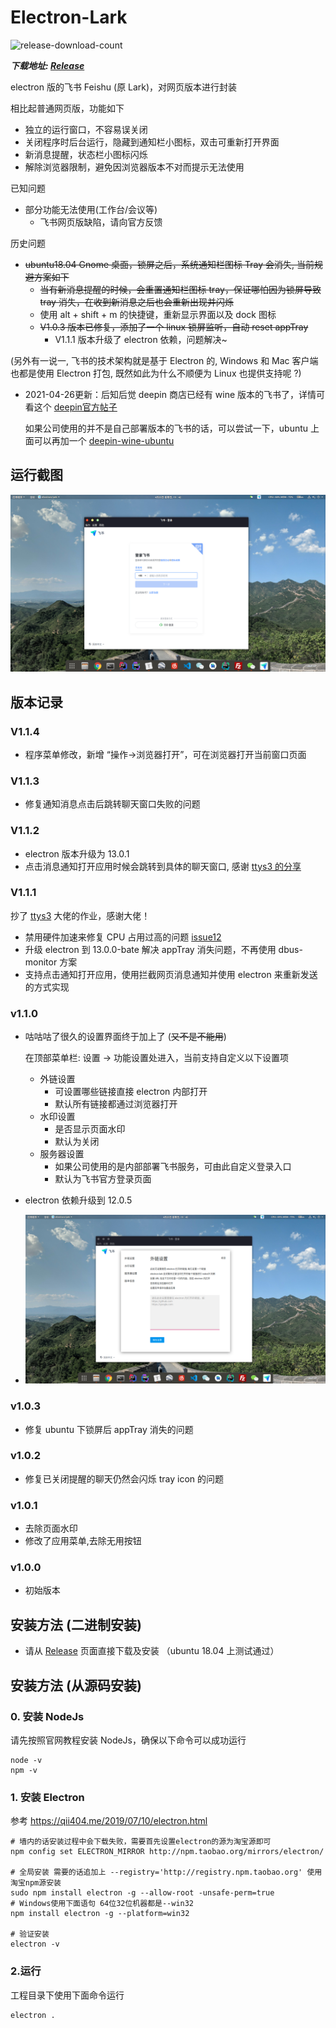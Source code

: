# Electron-Lark

 ![release-download-count](https://img.shields.io/github/downloads/Ericwyn/electron-lark/total.svg)

 ***下载地址: [Release](https://github.com/Ericwyn/electron-lark/releases)***


electron 版的飞书 Feishu (原 Lark)，对网页版本进行封装

相比起普通网页版，功能如下

- 独立的运行窗口，不容易误关闭
- 关闭程序时后台运行，隐藏到通知栏小图标，双击可重新打开界面
- 新消息提醒，状态栏小图标闪烁
- 解除浏览器限制，避免因浏览器版本不对而提示无法使用

已知问题
 - 部分功能无法使用(工作台/会议等)
    - 飞书网页版缺陷，请向官方反馈

历史问题
 - ~~ubuntu18.04 Gnome 桌面，锁屏之后，系统通知栏图标 Tray 会消失, 当前规避方案如下~~
    - ~~当有新消息提醒的时候，会重置通知栏图标 tray，保证哪怕因为锁屏导致 tray 消失，在收到新消息之后也会重新出现并闪烁~~
    - 使用 alt + shift + m 的快捷键，重新显示界面以及 dock 图标
    - ~~V1.0.3 版本已修复，添加了一个 linux 锁屏监听，自动 reset appTray~~
        - V1.1.1 版本升级了 electron 依赖，问题解决~


(另外有一说一, 飞书的技术架构就是基于 Electron 的, Windows 和 Mac 客户端也都是使用 Electron 打包, 既然如此为什么不顺便为 Linux 也提供支持呢 ?)

 - 2021-04-26更新：后知后觉 deepin 商店已经有 wine 版本的飞书了，详情可看这个 [deepin官方帖子](https://bbs.deepin.org/post/208466)
    
   如果公司使用的并不是自己部署版本的飞书的话，可以尝试一下，ubuntu 上面可以再加一个 [deepin-wine-ubuntu](https://github.com/wszqkzqk/deepin-wine-ubuntu/issues/269) 

## 运行截图

![screen-shot](screenshot/electron-lark-1.png)

## 版本记录

### V1.1.4
 - 程序菜单修改，新增 “操作->浏览器打开”，可在浏览器打开当前窗口页面

### V1.1.3
 - 修复通知消息点击后跳转聊天窗口失败的问题

### V1.1.2
 - electron 版本升级为 13.0.1
 - 点击消息通知打开应用时候会跳转到具体的聊天窗口, 感谢 [ttys3 的分享](https://github.com/Ericwyn/electron-lark/commit/f8c4781fab5c6cd704aa2bba4be0d4d0cedcaab1#commitcomment-51571446)

### V1.1.1
抄了 [ttys3](https://github.com/ttys3) 大佬的作业，感谢大佬！
 - 禁用硬件加速来修复 CPU 占用过高的问题 [issue12](https://github.com/Ericwyn/electron-lark/issues/12)
 - 升级 electron 到 13.0.0-bate 解决 appTray 消失问题，不再使用 dbus-monitor 方案
 - 支持点击通知打开应用，使用拦截网页消息通知并使用 electron 来重新发送的方式实现

### v1.1.0
 - 咕咕咕了很久的设置界面终于加上了 (~~又不是不能用~~)
 
    在顶部菜单栏: 设置 -> 功能设置处进入，当前支持自定义以下设置项
    
    - 外链设置
        - 可设置哪些链接直接 electron 内部打开
        - 默认所有链接都通过浏览器打开
    - 水印设置
        - 是否显示页面水印
        - 默认为关闭
    - 服务器设置
        - 如果公司使用的是内部部署飞书服务，可由此自定义登录入口
        - 默认为飞书官方登录页面
  - electron 依赖升级到 12.0.5
  
  -  ![screen-shot](screenshot/electron-lark-2.png)
  
### v1.0.3
 - 修复 ubuntu 下锁屏后 appTray 消失的问题

### v1.0.2
 - 修复已关闭提醒的聊天仍然会闪烁 tray icon 的问题

### v1.0.1
 - 去除页面水印
 - 修改了应用菜单,去除无用按钮

### v1.0.0
 - 初始版本


## 安装方法 (二进制安装)
 - 请从 [Release](https://github.com/Ericwyn/electron-lark/releases) 页面直接下载及安装 （ubuntu 18.04 上测试通过）

## 安装方法 (从源码安装)

### 0. 安装 NodeJs
请先按照官网教程安装 NodeJs，确保以下命令可以成功运行

    node -v
    npm -v


### 1. 安装 Electron

参考 https://qii404.me/2019/07/10/electron.html

```
# 墙内的话安装过程中会下载失败，需要首先设置electron的源为淘宝源即可
npm config set ELECTRON_MIRROR http://npm.taobao.org/mirrors/electron/

# 全局安装 需要的话追加上 --registry='http://registry.npm.taobao.org' 使用淘宝npm源安装
sudo npm install electron -g --allow-root -unsafe-perm=true
# Windows使用下面语句 64位32位机器都是--win32
npm install electron -g --platform=win32

# 验证安装
electron -v
```



### 2.运行

工程目录下使用下面命令运行

```
electron .
```
